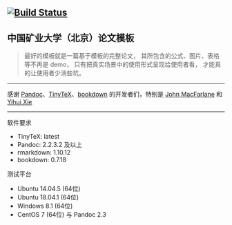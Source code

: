 [![Build Status](https://travis-ci.com/XiangyunHuang/Thesis-Template-Bookdown.svg?branch=master)](https://travis-ci.com/XiangyunHuang/Thesis-Template-Bookdown)
---

## 中国矿业大学（北京）论文模板

> 最好的模板就是一篇基于模板的完整论文， 其所包含的公式、图片、表格等不再是 demo， 只有把真实场景中的使用形式呈现给使用者看， 才能真的让使用者少淌些坑。

---

感谢 [Pandoc](https://github.com/jgm/pandoc)、[TinyTeX](https://github.com/yihui/tinytex)、[bookdown](https://github.com/rstudio/bookdown) 的开发者们，特别是 [John MacFarlane](https://johnmacfarlane.net/) 和 [Yihui Xie](https://yihui.name/)

---

软件要求

- TinyTeX: latest
- Pandoc: 2.2.3.2 及以上
- rmarkdown: 1.10.12
- bookdown: 0.7.18

测试平台

- Ubuntu 14.04.5 (64位)
- Ubuntu 18.04.1 (64位)
- Windows 8.1 (64位)
- CentOS 7 (64位) 与 Pandoc 2.3

